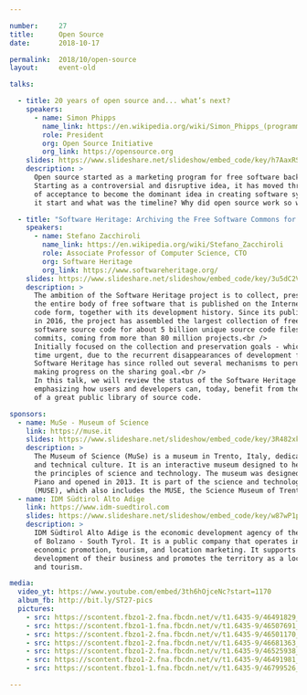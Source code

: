 ```yaml
---

number:     27
title:      Open Source
date:       2018-10-17

permalink:  2018/10/open-source
layout:     event-old

talks:

  - title: 20 years of open source and... what’s next?
    speakers:
      - name: Simon Phipps
        name_link: https://en.wikipedia.org/wiki/Simon_Phipps_(programmer)
        role: President
        org: Open Source Initiative
        org_link: https://opensource.org
    slides: https://www.slideshare.net/slideshow/embed_code/key/h7AaxRSRz22RW9
    description: >
      Open source started as a marketing program for free software back in 1998.
      Starting as a controversial and disruptive idea, it has moved through the stages
      of acceptance to become the dominant idea in creating software systems. Why did
      it start and what was the timeline? Why did open source work so well? What's next?

  - title: "Software Heritage: Archiving the Free Software Commons for Fun & Profit"
    speakers:
      - name: Stefano Zacchiroli
        name_link: https://en.wikipedia.org/wiki/Stefano_Zacchiroli
        role: Associate Professor of Computer Science, CTO
        org: Software Heritage
        org_link: https://www.softwareheritage.org/
    slides: https://www.slideshare.net/slideshow/embed_code/key/3u5dC2Vuec39ur
    description: >
      The ambition of the Software Heritage project is to collect, preserve, and share
      the entire body of free software that is published on the Internet in source
      code form, together with its development history. Since its public announcement
      in 2016, the project has assembled the largest collection of freely available
      software source code for about 5 billion unique source code files and 1 billion
      commits, coming from more than 80 million projects.<br />
      Initially focused on the collection and preservation goals - which were at the
      time urgent, due to the recurrent disappearances of development forges -
      Software Heritage has since rolled out several mechanisms to peruse its archive,
      making progress on the sharing goal.<br />
      In this talk, we will review the status of the Software Heritage project,
      emphasizing how users and developers can, today, benefit from the availability
      of a great public library of source code.

sponsors:
  - name: MuSe - Museum of Science
    link: https://muse.it
    slides: https://www.slideshare.net/slideshow/embed_code/key/3R482xkgJEmlHX
    description: >
      The Museum of Science (MuSe) is a museum in Trento, Italy, dedicated to scientific
      and technical culture. It is an interactive museum designed to help people understand
      the principles of science and technology. The museum was designed by architect Renzo
      Piano and opened in 2013. It is part of the science and technology park of Trentino
      (MUSE), which also includes the MUSE, the Science Museum of Trento.
  - name: IDM Südtirol Alto Adige
    link: https://www.idm-suedtirol.com
    slides: https://www.slideshare.net/slideshow/embed_code/key/w87wP1pKnASQo4
    description: >
      IDM Südtirol Alto Adige is the economic development agency of the Autonomous Province
      of Bolzano - South Tyrol. It is a public company that operates in the field of
      economic promotion, tourism, and location marketing. It supports companies in the
      development of their business and promotes the territory as a location for investment
      and tourism.

media:
  video_yt: https://www.youtube.com/embed/3th6hOjceNc?start=1170
  album_fb: http://bit.ly/ST27-pics
  pictures:
    - src: https://scontent.fbzo1-2.fna.fbcdn.net/v/t1.6435-9/46491829_1029155160615772_2156906389635596288_n.jpg?_nc_cat=102&ccb=1-7&_nc_sid=5f2048&_nc_ohc=LSGoGxTo4xwAX86XrBY&_nc_ht=scontent.fbzo1-2.fna&oh=00_AfBGoS-eKjmi-Teu_6Oys8juUaUAC1WUqvlaV-6ThlVcfw&oe=6618260E
    - src: https://scontent.fbzo1-1.fna.fbcdn.net/v/t1.6435-9/46507691_1029154547282500_497249946068582400_n.jpg?_nc_cat=101&ccb=1-7&_nc_sid=5f2048&_nc_ohc=O1j4Ec_QdmEAX_nbEmb&_nc_ht=scontent.fbzo1-1.fna&oh=00_AfCUz-8WrYU0lD2f76zUgiIxO8_yKBC3zHiLsfomV-lSXQ&oe=661849C3
    - src: https://scontent.fbzo1-2.fna.fbcdn.net/v/t1.6435-9/46501170_1029154460615842_351013095688110080_n.jpg?_nc_cat=103&ccb=1-7&_nc_sid=5f2048&_nc_ohc=VSnSJvOedREAX9Bd74g&_nc_ht=scontent.fbzo1-2.fna&oh=00_AfB1y40VjjS3tec5lVrS6Ie9D8PhH6YefEIxnrT-SihkoA&oe=66182D23
    - src: https://scontent.fbzo1-2.fna.fbcdn.net/v/t1.6435-9/46681363_1029154560615832_245436808073052160_n.jpg?_nc_cat=110&ccb=1-7&_nc_sid=5f2048&_nc_ohc=Eg_2g0Ft7msAX-vZbGH&_nc_ht=scontent.fbzo1-2.fna&oh=00_AfDmaGymmAE7_SlOe9JO1aNX2mnIUn3gZAVWwk1Kf-E5Ew&oe=66182B9B
    - src: https://scontent.fbzo1-2.fna.fbcdn.net/v/t1.6435-9/46525938_1029155513949070_5779611012030267392_n.jpg?_nc_cat=108&ccb=1-7&_nc_sid=5f2048&_nc_ohc=9zpjSS2ZPmEAX8P6ZHT&_nc_oc=AQmdq0QYCVditJG70WnQMt0RGmyHwwzgCVl4azamQ1NEc5qfbrorR97Pnykr8dQVDFE&_nc_ht=scontent.fbzo1-2.fna&oh=00_AfAkBeLE3jH0Ng1g9PpelbHwQ5NlRTB96UYQDnf_JDT4mQ&oe=6618373A
    - src: https://scontent.fbzo1-2.fna.fbcdn.net/v/t1.6435-9/46491981_1029155347282420_5715760409005260800_n.jpg?_nc_cat=103&ccb=1-7&_nc_sid=5f2048&_nc_ohc=rAfDItmHZdAAX_jxcNE&_nc_ht=scontent.fbzo1-2.fna&oh=00_AfDs9SWZghhcBucu5QUPZuyGAxzb6E3jfZqrE1oKVILuWQ&oe=66182C56
    - src: https://scontent.fbzo1-1.fna.fbcdn.net/v/t1.6435-9/46799526_1029155747282380_4460127020667371520_n.jpg?_nc_cat=105&ccb=1-7&_nc_sid=5f2048&_nc_ohc=WF7JyRGikB8AX98WVAA&_nc_ht=scontent.fbzo1-1.fna&oh=00_AfAw11OTurAS2VjGXdgMw2mo74xEZ5VNMAyaL4EUn-oijw&oe=661857B7

---
```

